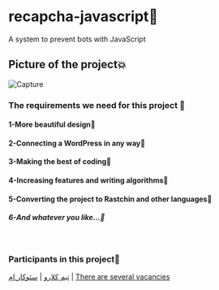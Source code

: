 # recapcha-javascript📛
A system to prevent bots with JavaScript

## Picture of the project💥
![Capture](https://user-images.githubusercontent.com/63079207/177648717-cddd6296-4160-4339-bcf0-2ce0512da351.PNG)

### The requirements we need for this project 🤍
#### 1-More beautiful design💯
#### 2-Connecting a WordPress in any way💯
#### 3-Making the best of coding💯
#### 4-Increasing features and writing algorithms💯
#### 5-Converting the project to Rastchin and other languages💯
##### 6-And whatever you like...💯

<br/>

### Participants in this project🦾
<a href="https://clarotm.ir">تیم کلارو</a> | <a href="https://iseokar.ir">سئوکار ام</a> | <a href="#">There are several vacancies</a>
